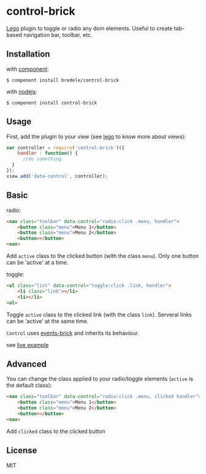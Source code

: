 # control-brick

  [Lego](https://github.com/bredele/lego) plugin to toggle or radio any dom elements. Useful to create
  tab-based navigation bar, toolbar, etc. 

## Installation

with [component](http://github.com/component/component):

    $ component install bredele/control-brick

with [nodejs](http://nodejs.org):

    $ component install control-brick

## Usage

First, add the plugin to your view (see [lego](https://github.com/bredele/lego) to know more about views):

```js
var controller = require('control-brick')({
	handler : function() {
	  //do something
  }
});
view.add('data-control', controller);
```

## Basic

radio:

```html
<nav class="toolbar" data-control="radio:click .menu, handler">
	<button class="menu">Menu 1</button>
	<button class="menu">Menu 2</button>
	<button></button>
<nav>
```
Add `active` class to the clicked button (with the class `menu`).
Only one button can be 'active' at a time.

toggle:

```html
<ul class="list" data-control="toggle:click .link, handler">
	<li class="link"></li>
	<li></li>
<ul>
```
Toggle `active` class to the clicked link (with the class `link`).
Serveral links can be 'active' at the same time.

  `Control` uses [events-brick](http://github.com/bredele/events-brick) and inherits its behaviour.

see [live example](https://github.com/bredele/control-brick/tree/master/example)

## Advanced

You can change the class applied to your radio/toggle elements (`active` is the default class):

```html
<nav class="toolbar" data-control="radio:click .menu, clicked handler">
	<button class="menu">Menu 1</button>
	<button class="menu">Menu 2</button>
	<button></button>
<nav>
```
Add `clicked` class to the clicked button 

## License

  MIT
